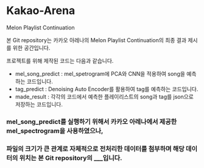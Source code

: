 # Kakao-Arena
Melon Playlist Continuation

본 Git repository는 카카오 아레나의 Melon Playlist Continuation의 최종 결과 제시를 위한 공간입니다.

프로젝트를 위해 제작된 코드는 다음과 같습니다.

* mel_song_predict : mel_spetrogram에 PCA와 CNN을 적용하여 song을 예측하는 코드입니다.
* tag_predict : Denoising Auto Encoder를 활용하여 tag를 예측하는 코드입니다.
* made_result : 각각의 코드에서 예측한 플레이리스트의 song과 tag를 json으로 저장하는 코드입니다. 

### mel_song_predict를 실행하기 위해서 카카오 아레나에서 제공한 mel_spectrogram을 사용하였으나, 
### 파일의 크기가 큰 관계로 자체적으로 전처리한 데이터를 첨부하며 해당 데이터의 위치는 본 Git repository의 ___입니다.

